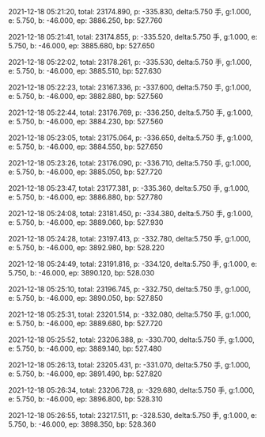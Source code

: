2021-12-18 05:21:20, total: 23174.890, p: -335.830, delta:5.750 手, g:1.000, e: 5.750, b: -46.000, ep: 3886.250, bp: 527.760

2021-12-18 05:21:41, total: 23174.855, p: -335.520, delta:5.750 手, g:1.000, e: 5.750, b: -46.000, ep: 3885.680, bp: 527.650

2021-12-18 05:22:02, total: 23178.261, p: -335.530, delta:5.750 手, g:1.000, e: 5.750, b: -46.000, ep: 3885.510, bp: 527.630

2021-12-18 05:22:23, total: 23167.336, p: -337.600, delta:5.750 手, g:1.000, e: 5.750, b: -46.000, ep: 3882.880, bp: 527.560

2021-12-18 05:22:44, total: 23176.769, p: -336.250, delta:5.750 手, g:1.000, e: 5.750, b: -46.000, ep: 3884.230, bp: 527.560

2021-12-18 05:23:05, total: 23175.064, p: -336.650, delta:5.750 手, g:1.000, e: 5.750, b: -46.000, ep: 3884.550, bp: 527.650

2021-12-18 05:23:26, total: 23176.090, p: -336.710, delta:5.750 手, g:1.000, e: 5.750, b: -46.000, ep: 3885.050, bp: 527.720

2021-12-18 05:23:47, total: 23177.381, p: -335.360, delta:5.750 手, g:1.000, e: 5.750, b: -46.000, ep: 3886.880, bp: 527.780

2021-12-18 05:24:08, total: 23181.450, p: -334.380, delta:5.750 手, g:1.000, e: 5.750, b: -46.000, ep: 3889.060, bp: 527.930

2021-12-18 05:24:28, total: 23197.413, p: -332.780, delta:5.750 手, g:1.000, e: 5.750, b: -46.000, ep: 3892.980, bp: 528.220

2021-12-18 05:24:49, total: 23191.816, p: -334.120, delta:5.750 手, g:1.000, e: 5.750, b: -46.000, ep: 3890.120, bp: 528.030

2021-12-18 05:25:10, total: 23196.745, p: -332.750, delta:5.750 手, g:1.000, e: 5.750, b: -46.000, ep: 3890.050, bp: 527.850

2021-12-18 05:25:31, total: 23201.514, p: -332.080, delta:5.750 手, g:1.000, e: 5.750, b: -46.000, ep: 3889.680, bp: 527.720

2021-12-18 05:25:52, total: 23206.388, p: -330.700, delta:5.750 手, g:1.000, e: 5.750, b: -46.000, ep: 3889.140, bp: 527.480

2021-12-18 05:26:13, total: 23205.431, p: -331.070, delta:5.750 手, g:1.000, e: 5.750, b: -46.000, ep: 3891.490, bp: 527.820

2021-12-18 05:26:34, total: 23206.728, p: -329.680, delta:5.750 手, g:1.000, e: 5.750, b: -46.000, ep: 3896.800, bp: 528.310

2021-12-18 05:26:55, total: 23217.511, p: -328.530, delta:5.750 手, g:1.000, e: 5.750, b: -46.000, ep: 3898.350, bp: 528.360